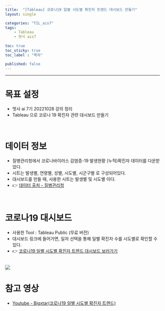 ```yaml
---
title:  "[Tableau] 코로나19 일별 시도별 확진자 트렌드 대시보드 만들기"
layout: single

categories: "TIL_ais7"
tags: 
    - Tableau
    - 멋사 ais7
    
toc: true
toc_sticky: true
toc_label : "목차"

published: false
---
```


***
# 목표 설정
- 멋사 ai 7기 20221028 강의 정리
- Tableau 으로 코로나 19 확진자 관련 대시보드 만들기

<br>

# 데이터 정보
- 질병관리청에서 코로나바이러스 감염증-19 발생현황 (누적)확진자 데이터를 다운받았다.
- 시트는 발생별, 연령별, 성별, 시도별, 시군구별 로 구성되어있다.
- 대시보드를 만들 때, 사용한 시트는 발생별 및 시도별 이다.
- 👉 [데이터 출처 - 질병관리청](https://ncov.kdca.go.kr/)

<br>

# 코로나19 대시보드
- 사용한 Tool : Tableau Public (무료 버전)
- 대시보드 링크에 들어가면, 일자 선택을 통해 일별 확진자 수를 시도별로 확인할 수 있다.
- 👉 [코로나19 일별 시도별 확진자 트렌드 대시보드 보러가기](https://public.tableau.com/app/profile/.57544745/viz/19_16670741687010/19_1?publish=yes)

<br>
<img src="https://ifh.cc/g/42R1oS.jpg">

<br>

# 참고 영상
- [Youtube - Bigxtar(코로나19 일별 시도별 확진자 트렌드)](https://www.youtube.com/watch?v=lqv4UnZggTk)

<br>



